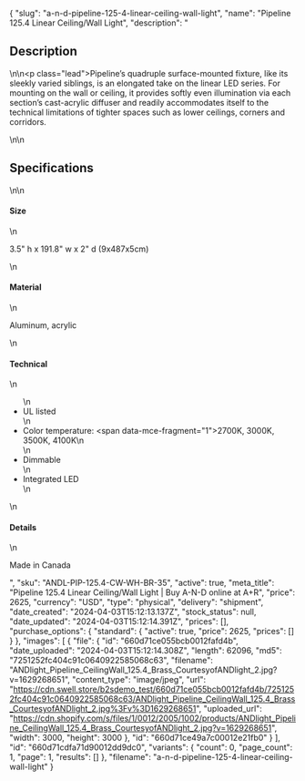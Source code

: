 {
  "slug": "a-n-d-pipeline-125-4-linear-ceiling-wall-light",
  "name": "Pipeline 125.4 Linear Ceiling/Wall Light",
  "description": "<h2>Description</h2>\n<!-- split -->\n<p class=\"lead\">Pipeline’s quadruple surface-mounted fixture, like its sleekly varied siblings, is an elongated take on the linear LED series. For mounting on the wall or ceiling, it provides softly even illumination via each section’s cast-acrylic diffuser and readily accommodates itself to the technical limitations of tighter spaces such as lower ceilings, corners and corridors.</p>\n<!-- split -->\n<h2>Specifications</h2>\n<!-- split -->\n<h4>Size</h4>\n<p>3.5\" h x 191.8\" w x 2\" d (9x487x5cm)</p>\n<h4>Material</h4>\n<p>Aluminum, acrylic</p>\n<h4>Technical</h4>\n<ul>\n<li>UL listed</li>\n<li>Color temperature: <span data-mce-fragment=\"1\">2700K, 3000K, 3500K, 4100K</span>\n</li>\n<li>Dimmable</li>\n<li>Integrated LED</li>\n</ul>\n<h4>Details</h4>\n<p>Made in Canada</p>",
  "sku": "ANDL-PIP-125.4-CW-WH-BR-35",
  "active": true,
  "meta_title": "Pipeline 125.4 Linear Ceiling/Wall Light | Buy A-N-D online at A+R",
  "price": 2625,
  "currency": "USD",
  "type": "physical",
  "delivery": "shipment",
  "date_created": "2024-04-03T15:12:13.137Z",
  "stock_status": null,
  "date_updated": "2024-04-03T15:12:14.391Z",
  "prices": [],
  "purchase_options": {
    "standard": {
      "active": true,
      "price": 2625,
      "prices": []
    }
  },
  "images": [
    {
      "file": {
        "id": "660d71ce055bcb0012fafd4b",
        "date_uploaded": "2024-04-03T15:12:14.308Z",
        "length": 62096,
        "md5": "7251252fc404c91c0640922585068c63",
        "filename": "ANDlight_Pipeline_CeilingWall_125.4_Brass_CourtesyofANDlight_2.jpg?v=1629268651",
        "content_type": "image/jpeg",
        "url": "https://cdn.swell.store/b2sdemo_test/660d71ce055bcb0012fafd4b/7251252fc404c91c0640922585068c63/ANDlight_Pipeline_CeilingWall_125.4_Brass_CourtesyofANDlight_2.jpg%3Fv%3D1629268651",
        "uploaded_url": "https://cdn.shopify.com/s/files/1/0012/2005/1002/products/ANDlight_Pipeline_CeilingWall_125.4_Brass_CourtesyofANDlight_2.jpg?v=1629268651",
        "width": 3000,
        "height": 3000
      },
      "id": "660d71ce49a7c00012e21fb0"
    }
  ],
  "id": "660d71cdfa71d90012dd9dc0",
  "variants": {
    "count": 0,
    "page_count": 1,
    "page": 1,
    "results": []
  },
  "filename": "a-n-d-pipeline-125-4-linear-ceiling-wall-light"
}
